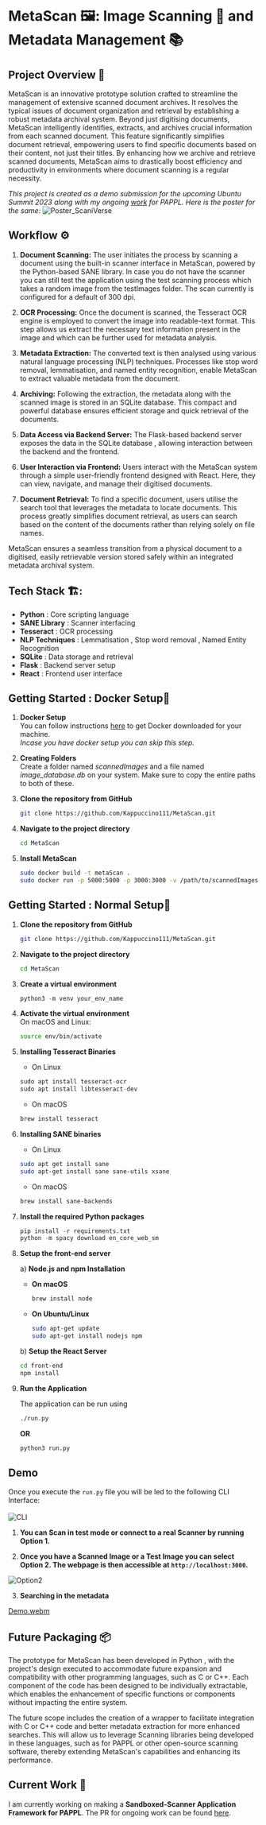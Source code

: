 # MetaScan 🖼️: Image Scanning 📸 and Metadata Management 📚

## Project Overview 🎯

MetaScan is an innovative prototype solution crafted to streamline the management of extensive scanned document archives. It resolves the typical issues of document organization and retrieval by establishing a robust metadata archival system. Beyond just digitising documents, MetaScan intelligently identifies, extracts, and archives crucial information from each scanned document. This feature significantly simplifies document retrieval, empowering users to find specific documents based on their content, not just their titles. By enhancing how we archive and retrieve scanned documents, MetaScan aims to drastically boost efficiency and productivity in environments where document scanning is a regular necessity.

*This project is created as a demo submission for the upcoming Ubuntu Summit 2023 along with my ongoing [work](https://github.com/michaelrsweet/pappl/pull/249) for PAPPL. Here is the poster for the same:*
![Poster_ScaniVerse](https://github.com/Kappuccino111/MetaScan/assets/120595108/abfeb22a-f365-49e5-9b3b-f8be621b2064)


## Workflow ⚙️

1) **Document Scanning:** The user initiates the process by scanning a document using the built-in scanner interface in MetaScan, powered by the Python-based SANE library. In case you do not have the scanner you can still test the application using the test scanning process which takes a random image from the testImages folder. The scan currently is configured for a default of 300 dpi.

2) **OCR Processing:** Once the document is scanned, the Tesseract OCR engine is employed to convert the image into readable-text format. This step allows us extract the necessary text information present in the image and which can be further used for metadata analysis.

3) **Metadata Extraction:** The converted text is then analysed using various natural language processing (NLP) techniques. Processes like stop word removal, lemmatisation, and named entity recognition, enable MetaScan to extract valuable metadata from the document.

4) **Archiving:** Following the extraction, the metadata along with the scanned image is stored in an SQLite database. This compact and powerful database ensures efficient storage and quick retrieval of the documents.

5) **Data Access via Backend Server:** The Flask-based backend server exposes the data in the SQLite database , allowing interaction between the backend and the frontend.

6) **User Interaction via Frontend:** Users interact with the MetaScan system through a simple user-friendly frontend designed with React. Here, they can view, navigate, and manage their digitised documents.

7) **Document Retrieval:** To find a specific document, users utilise the search tool that leverages the metadata to locate documents. This process greatly simplifies document retrieval, as users can search based on the content of the documents rather than relying solely on file names.

MetaScan ensures a seamless transition from a physical document to a digitised, easily retrievable version stored safely within an integrated metadata archival system.

## Tech Stack 🏗️:

- **Python** : Core scripting language
- **SANE Library** : Scanner interfacing
- **Tesseract** :  OCR processing
- **NLP Techniques** : Lemmatisation , Stop word removal , Named Entity Recognition
- **SQLite** : Data storage and retrieval
- **Flask** : Backend server setup
- **React** : Frontend user interface

## Getting Started : Docker Setup🚀

1. **Docker Setup** <br>
    You can follow instructions [here](https://docs.docker.com/desktop/) to get Docker downloaded for your machine. <br>
    *Incase you have docker setup you can skip this step.*

2. **Creating Folders** <br>
    Create a folder named *scannedImages* and a file named *image_database.db* on your system. Make sure to copy the entire paths to both of these.

3. **Clone the repository from GitHub**  <br>
    ```bash
    git clone https://github.com/Kappuccino111/MetaScan.git
    ```
  
4. **Navigate to the project directory**  <br>
    ```bash
    cd MetaScan
    ```
5. **Install MetaScan**<br>
   ```bash
   sudo docker build -t metaScan .
   sudo docker run -p 5000:5000 -p 3000:3000 -v /path/to/scannedImages:/app/scannedImages -v /path/to/image_database.db:/app/image_database.db -it metaScan
   ```

## Getting Started : Normal Setup🚀

1. **Clone the repository from GitHub**  <br>
    ```bash
    git clone https://github.com/Kappuccino111/MetaScan.git
    ```
  
2. **Navigate to the project directory**  <br>
    ```bash
    cd MetaScan
    ```
  
3. **Create a virtual environment** <br>
    ```python
    python3 -m venv your_env_name
    ```

4. **Activate the virtual environment** <br>
     On macOS and Linux:
     ```bash
     source env/bin/activate 
     ```

5. **Installing Tesseract Binaries** 

    - On Linux
    ```python
    sudo apt install tesseract-ocr
    sudo apt install libtesseract-dev
    ```
     
    -  On macOS
    ```python
    brew install tesseract
    ```

6. **Installing SANE binaries** 

    - On Linux
    ```bash
    sudo apt get install sane
    sudo apt-get install sane sane-utils xsane
    ```
    
    - On macOS
    ```bash
    brew install sane-backends
    ```

7. **Install the required Python packages** 
  
    ```python
    pip install -r requirements.txt
    python -m spacy download en_core_web_sm
    ```

8. **Setup the front-end server** 

    a) **Node.js and npm Installation** 
    
      - **On macOS**
        
        ```bash
        brew install node
        ```
      
      -  **On Ubuntu/Linux**
          
          ```bash
          sudo apt-get update
          sudo apt-get install nodejs npm
          ```
    
    b) **Setup the React Server** 
      ```bash
      cd front-end
      npm install 
      ```

9. **Run the Application** 

    The application can be run using 
    ```bash
    ./run.py
    ```
    
    **OR**
    ```python
    python3 run.py
    ```

## Demo 

Once you execute the `run.py` file you will be led to the following CLI Interface: <br><br>
![CLI](https://github.com/Kappuccino111/MetaScan/assets/120595108/5c853db2-7354-4c2c-9c5a-ff00e0031f0e)

1) **You can Scan in test mode or connect to a real Scanner by running Option 1.**

2) **Once you have a Scanned Image or a Test Image you can select Option 2. The webpage is then accessible at `http://localhost:3000`.**

  ![Option2](https://github.com/Kappuccino111/MetaScan/assets/120595108/8df802f9-03f4-4af0-8750-090392233c96)

3) **Searching in the metadata** 

[Demo.webm](https://github.com/Kappuccino111/MetaScan/assets/120595108/9db3b412-e6b0-4c70-aee8-1b9056ee7e18)



## Future Packaging 📦

The prototype for MetaScan has been developed in Python , with the project's design executed to accommodate future expansion and compatibility with other programming languages, such as C or C++. Each component of the code has been designed to be individually extractable, which enables the enhancement of specific functions or components without impacting the entire system.

The future scope includes the creation of a wrapper to facilitate integration with C or C++ code and better metadata extraction for more enhanced searches. This will allow us to leverage Scanning libraries being developed in these languages, such as for PAPPL or other open-source scanning software, thereby extending MetaScan's capabilities and enhancing its performance.

## Current Work 🚧

I am currently working on making a **Sandboxed-Scanner Application Framework for PAPPL**.
The PR for ongoing work can be found [here](https://github.com/michaelrsweet/pappl/pull/249).
